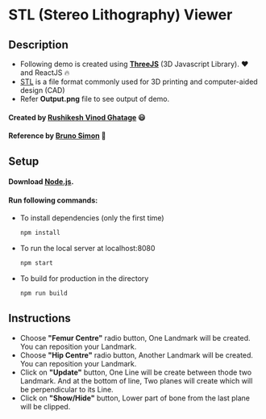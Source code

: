 # STL (Stereo Lithography) Viewer
## Description
* Following demo is created using **[ThreeJS](https://threejs.org/)** (3D Javascript Library). :heart: and ReactJS :fire:
* [STL](https://en.wikipedia.org/wiki/STL_(file_format)) is a file format commonly used for 3D printing and computer-aided design (CAD)
* Refer **Output.png** file to see output of demo.
#### Created by [Rushikesh Vinod Ghatage](https://www.linkedin.com/in/rushikesh-ghatage-477489222/) :smiley:
#### Reference by [Bruno Simon](https://www.linkedin.com/in/simonbruno77/) :crown:
## Setup
#### Download [Node.js](https://nodejs.org/en/download/).
#### Run following commands:

* To install dependencies (only the first time)
  ``` bash
  npm install
  ```
* To run the local server at localhost:8080
  ``` bash
  npm start
  ```
* To build for production in the directory
  ``` bash
  npm run build
  ```
## Instructions
* Choose **"Femur Centre"** radio button, One Landmark will be created. You can reposition your Landmark.
* Choose **"Hip Centre"** radio button, Another Landmark will be created. You can reposition your Landmark.
* Click on **"Update"** button, One Line will be create between thode two Landmark.
     And at the bottom of line, Two planes will create which will be perpendicular to its Line.
* Click on **"Show/Hide"** button, Lower part of bone from the last plane will be clipped.